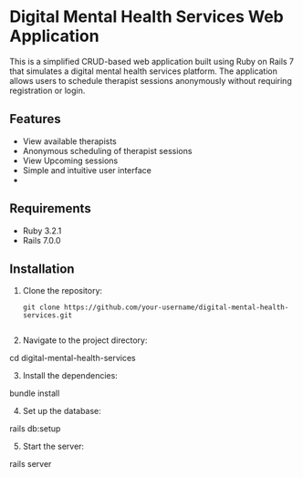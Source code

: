 # Digital Mental Health Services Web Application

This is a simplified CRUD-based web application built using Ruby on Rails 7 that simulates a digital mental health services platform. The application allows users to schedule therapist sessions anonymously without requiring registration or login.

## Features

- View available therapists
- Anonymous scheduling of therapist sessions
- View Upcoming sessions
- Simple and intuitive user interface
- 

## Requirements

- Ruby 3.2.1
- Rails 7.0.0

## Installation

1. Clone the repository:

   ```shell
   git clone https://github.com/your-username/digital-mental-health-services.git
  
2. Navigate to the project directory:

  cd digital-mental-health-services

3. Install the dependencies:

  bundle install

4. Set up the database:

  rails db:setup

5. Start the server:
  
  rails server

